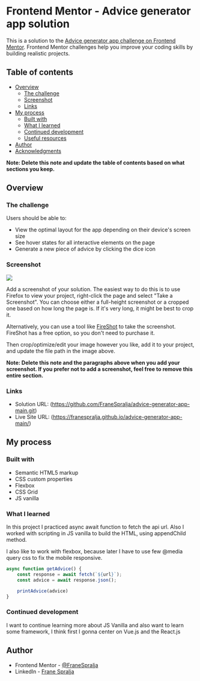 # Frontend Mentor - Advice generator app solution

This is a solution to the [Advice generator app challenge on Frontend Mentor](https://www.frontendmentor.io/challenges/advice-generator-app-QdUG-13db). Frontend Mentor challenges help you improve your coding skills by building realistic projects.

## Table of contents

- [Overview](#overview)
  - [The challenge](#the-challenge)
  - [Screenshot](#screenshot)
  - [Links](#links)
- [My process](#my-process)
  - [Built with](#built-with)
  - [What I learned](#what-i-learned)
  - [Continued development](#continued-development)
  - [Useful resources](#useful-resources)
- [Author](#author)
- [Acknowledgments](#acknowledgments)

**Note: Delete this note and update the table of contents based on what sections you keep.**

## Overview

### The challenge

Users should be able to:

- View the optimal layout for the app depending on their device's screen size
- See hover states for all interactive elements on the page
- Generate a new piece of advice by clicking the dice icon

### Screenshot

![](./screenshot.jpg)

Add a screenshot of your solution. The easiest way to do this is to use Firefox to view your project, right-click the page and select "Take a Screenshot". You can choose either a full-height screenshot or a cropped one based on how long the page is. If it's very long, it might be best to crop it.

Alternatively, you can use a tool like [FireShot](https://getfireshot.com/) to take the screenshot. FireShot has a free option, so you don't need to purchase it. 

Then crop/optimize/edit your image however you like, add it to your project, and update the file path in the image above.

**Note: Delete this note and the paragraphs above when you add your screenshot. If you prefer not to add a screenshot, feel free to remove this entire section.**

### Links

- Solution URL: (https://github.com/FraneSpralja/advice-generator-app-main.git)
- Live Site URL: (https://franespralja.github.io/advice-generator-app-main/)

## My process

### Built with

- Semantic HTML5 markup
- CSS custom properties
- Flexbox
- CSS Grid
- JS vanilla

### What I learned

In this project I practiced async await function to fetch the api url. Also I worked with scripting in JS vanilla to build the HTML, using appendChild method.

I also like to work with flexbox, because later I have to use few @media query css to fix the mobile responsive.

```js
async function getAdvice() {
    const response = await fetch(`${url}`);
    const advice = await response.json();

    printAdvice(advice)
}
```

### Continued development

I want to continue learning more about JS Vanilla and also want to learn some framework, I think first I gonna center on Vue.js and the React.js

## Author

- Frontend Mentor - [@FraneSpralja](https://www.frontendmentor.io/profile/FraneSpralja)
- LinkedIn - [Frane Spralja](https://www.linkedin.com/in/frane-spralja-921ab772/)
